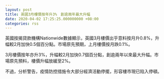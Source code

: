 ```yaml
---
layout: post
title: 英國3月樓價按年升3%　創逾兩年最大升幅
date: 2020-04-02 17:25:25.000000000 +08:00
categories: rss
---
```


英國按揭貸款機構Nationwide數據顯示，英國3月樓價出乎意料按月升0.8%，升幅較2月加快0.5個百分點。市場原先預期，上月樓價按月跌0.1%。

3月樓價按年亦升3%，升幅較2月加快0.7個百分點，創逾兩年以來最大升幅。市場原先預料，樓價升幅放緩至2%。

不過，分析警告，疫情防控措施令大部分經濟活動停擺，形容樓市現已陷入停頓。
